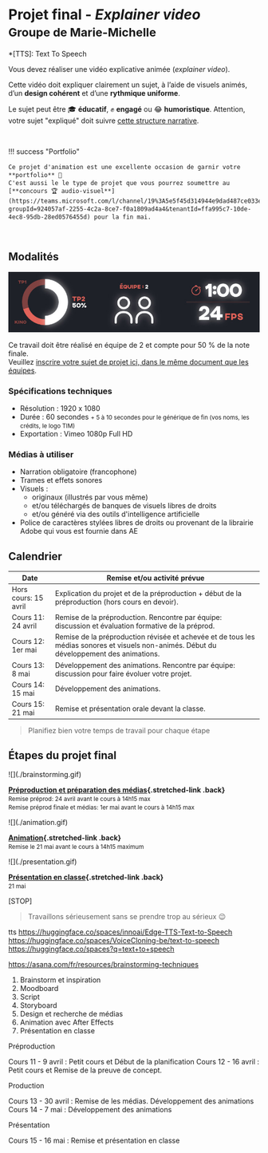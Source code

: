 # Projet final - _Explainer video_ <br><small>Groupe de Marie-Michelle</small>

*[TTS]: Text To Speech

Vous devez réaliser une vidéo explicative animée (_explainer video_).

Cette vidéo doit expliquer clairement un sujet, à l’aide de visuels animés, d’un **design cohérent** et d’une **rythmique uniforme**.

Le sujet peut être 🎓 **éducatif**, ✊ **engagé** ou 😂 **humoristique**. Attention, votre sujet "expliqué" doit suivre [cette structure narrative](https://tim-montmorency.com/compendium/582-214-animation2d-jf-mm/exercices_ae/projet-final-mm/step1.html#structure-narrative).

<br>

!!! success "Portfolio"

    Ce projet d'animation est une excellente occasion de garnir votre **portfolio** 🎨
    C'est aussi le le type de projet que vous pourrez soumettre au [**concours 🏆 audio-visuel**](https://teams.microsoft.com/l/channel/19%3A5e5f45d314944e9dad487ce033ea4f3e%40thread.tacv2/Concours%20essais%20audiovisuels?groupId=924057af-2255-4c2a-8ce7-f0a1809ad4a4&tenantId=ffa995c7-10de-4ec8-95db-28ed0576455d) pour la fin mai. 

<br>

## Modalités

![](infos.jpg)

Ce travail doit être réalisé en équipe de 2 et compte pour 50 % de la note finale. <br> 
Veuillez [inscrire votre sujet de projet ici, dans le même document que les équipes](https://cmontmorency365-my.sharepoint.com/:x:/g/personal/mariem_ouellet_cmontmorency_qc_ca/ESPtsDKJDPlNqTAfpmQNQT0BYV5jNZDCXQgwPg6iVncX0w?e=OjUnJM).

### Spécifications techniques

* Résolution : 1920 x 1080
* Durée : 60 secondes <small>+ 5 à 10 secondes pour le générique de fin (vos noms, les crédits, le logo TIM) </small>
* Exportation : Vimeo 1080p Full HD

### Médias à utiliser

* Narration obligatoire (francophone)
* Trames et effets sonores
* Visuels :
  * originaux (illustrés par vous même)
  * et/ou téléchargés de banques de visuels libres de droits
  * et/ou généré via des outils d'intelligence artificielle
* Police de caractères stylées libres de droits ou provenant de la librairie Adobe qui vous est fournie dans AE

[^tts]: [:hugging: TTS sur ElevenLabs](https://elevenlabs.io/fr)

## Calendrier

| Date                 | Remise et/ou activité prévue                                                                                                              |
|----------------------|-------------------------------------------------------------------------------------------------------------------------------------------|
| Hors cours: 15 avril | Explication du projet et de la préproduction + début de la préproduction (hors cours en devoir).                                          |
| Cours 11: 24 avril   | Remise de la préproduction. Rencontre par équipe: discussion et évaluation formative de la préprod.                                       |
| Cours 12: 1er mai    | Remise de la préproduction révisée et achevée et de tous les médias sonores et visuels non-animés. Début du développement des animations. |
| Cours 13: 8 mai      | Développement des animations. Rencontre par équipe: discussion pour faire évoluer votre projet.                                           |
| Cours 14: 15 mai     | Développement des animations.                                                                                                             |
| Cours 15: 21 mai     | Remise et présentation orale devant la classe.                                                                                            |


> Planifiez bien votre temps de travail pour chaque étape


## Étapes du projet final

<div class="grid grid-1-2" markdown>
  ![](./brainstorming.gif)

  **[Préproduction et préparation des médias](./step1.md){.stretched-link .back}**
  <br><small>Remise préprod: 24 avril avant le cours à 14h15 max</small>
  <br><small>Remise préprod finale et médias: 1er mai avant le cours à 14h15 max</small>
</div>

<div class="grid grid-1-2" markdown>
  ![](./animation.gif)

  **[Animation](./step2.md){.stretched-link .back}**
  <br><small>Remise le 21 mai avant le cours à 14h15 maximum</small>
</div>

<div class="grid grid-1-2" markdown>
  ![](./presentation.gif)

  **[Présentation en classe](./step3.md){.stretched-link .back}**
  <br><small>21 mai</small>
</div>

[STOP]

> Travaillons sérieusement sans se prendre trop au sérieux :wink:

tts
https://huggingface.co/spaces/innoai/Edge-TTS-Text-to-Speech
https://huggingface.co/spaces/VoiceCloning-be/text-to-speech
https://huggingface.co/spaces?q=text+to+speech

https://asana.com/fr/resources/brainstorming-techniques

1. Brainstorm et inspiration
1. Moodboard
1. Script
1. Storyboard
1. Design et recherche de médias
1. Animation avec After Effects
1. Présentation en classe



Préproduction

Cours 11 - 9 avril : Petit cours et Début de la planification
Cours 12 - 16 avril : Petit cours et Remise de la preuve de concept.

Production

Cours 13 - 30 avril : Remise de les médias. Développement des animations
Cours 14 - 7 mai : Développement des animations

Présentation

Cours 15 - 16 mai : Remise et présentation en classe